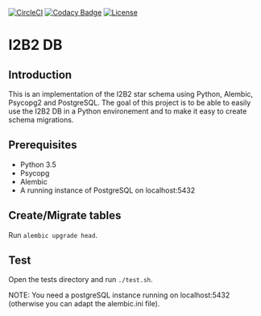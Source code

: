 [![CircleCI](https://circleci.com/gh/LREN-CHUV/i2b2-db.svg?style=svg)](https://circleci.com/gh/LREN-CHUV/i2b2-db)
[![Codacy Badge](https://api.codacy.com/project/badge/Grade/b26a4201f7704c54a1aefbd823cf37ab)](https://www.codacy.com/app/mirco-nasuti/i2b2-db?utm_source=github.com&amp;utm_medium=referral&amp;utm_content=LREN-CHUV/i2b2-db&amp;utm_campaign=Badge_Grade)
[![License](https://img.shields.io/badge/license-Apache--2.0-blue.svg)](https://github.com/LREN-CHUV/i2b2-db/blob/master/LICENSE)

# I2B2 DB

## Introduction

This is an implementation of the I2B2 star schema using Python, Alembic, Psycopg2 and PostgreSQL.
The goal of this project is to be able to easily use the I2B2 DB in a Python environement and
to make it easy to create schema migrations.

## Prerequisites

* Python 3.5
* Psycopg
* Alembic
* A running instance of PostgreSQL on localhost:5432

## Create/Migrate tables

Run `alembic upgrade head`.

## Test

Open the tests directory and run `./test.sh`.

NOTE: You need a postgreSQL instance running on localhost:5432 (otherwise you can adapt the alembic.ini file).
